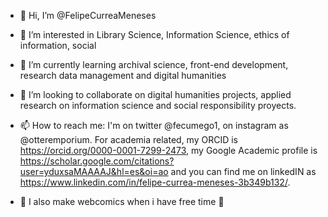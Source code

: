 - 👋 Hi, I’m @FelipeCurreaMeneses
- 👀 I’m interested in Library Science, Information Science, ethics of information, social
- 🌱 I’m currently learning archival science, front-end development, research data management and digital humanities 
- 💞️ I’m looking to collaborate on digital humanities projects, applied research on information science and social responsibility proyects.
- 📫 How to reach me: I'm on twitter @fecumego1, on instagram as @otteremporium. For academia related, my ORCID is https://orcid.org/0000-0001-7299-2473, my Google Academic profile is https://scholar.google.com/citations?user=yduxsaMAAAAJ&hl=es&oi=ao and you can find me on linkedIN as https://www.linkedin.com/in/felipe-currea-meneses-3b349b132/.

 - 🎨 I also make webcomics when i have free time 👀



<!---
FelipeCurreaMeneses/FelipeCurreaMeneses is a ✨ special ✨ repository because its `README.md` (this file) appears on your GitHub profile.
You can click the Preview link to take a look at your changes.
--->
